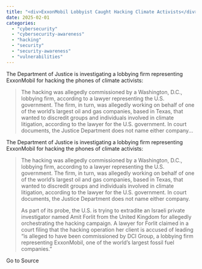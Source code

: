 ```yaml
---
title: "<div>ExxonMobil Lobbyist Caught Hacking Climate Activists</div>"
date: 2025-02-01
categories: 
  - "cybersecurity"
  - "cybersecurity-awareness"
  - "hacking"
  - "security"
  - "security-awareness"
  - "vulnerabilities"
---
```


The Department of Justice is investigating a lobbying firm representing ExxonMobil for hacking the phones of climate activists:

> The hacking was allegedly commissioned by a Washington, D.C., lobbying firm, according to a lawyer representing the U.S. government. The firm, in turn, was allegedly working on behalf of one of the world’s largest oil and gas companies, based in Texas, that wanted to discredit groups and individuals involved in climate litigation, according to the lawyer for the U.S. government. In court documents, the Justice Department does not name either company...

The Department of Justice is investigating a lobbying firm representing ExxonMobil for hacking the phones of climate activists:

> The hacking was allegedly commissioned by a Washington, D.C., lobbying firm, according to a lawyer representing the U.S. government. The firm, in turn, was allegedly working on behalf of one of the world’s largest oil and gas companies, based in Texas, that wanted to discredit groups and individuals involved in climate litigation, according to the lawyer for the U.S. government. In court documents, the Justice Department does not name either company.
> 
> As part of its probe, the U.S. is trying to extradite an Israeli private investigator named Amit Forlit from the United Kingdom for allegedly orchestrating the hacking campaign. A lawyer for Forlit claimed in a court filing that the hacking operation her client is accused of leading “is alleged to have been commissioned by DCI Group, a lobbying firm representing ExxonMobil, one of the world’s largest fossil fuel companies.”

Go to Source
